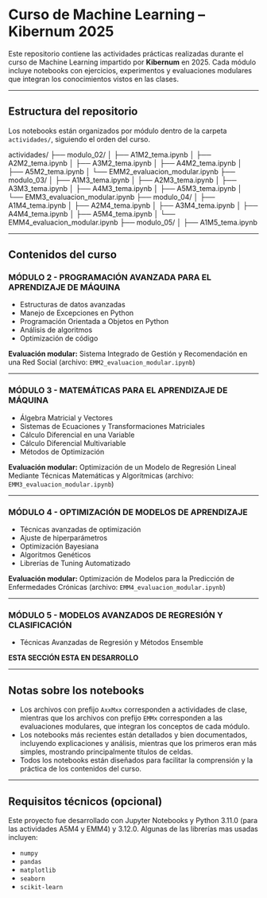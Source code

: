 # Curso de Machine Learning – Kibernum 2025

Este repositorio contiene las actividades prácticas realizadas durante el curso de Machine Learning impartido por **Kibernum** en 2025. Cada módulo incluye notebooks con ejercicios, experimentos y evaluaciones modulares que integran los conocimientos vistos en las clases.

---

## Estructura del repositorio

Los notebooks están organizados por módulo dentro de la carpeta `actividades/`, siguiendo el orden del curso.

actividades/
├── modulo_02/
│   ├── A1M2_tema.ipynb
│   ├── A2M2_tema.ipynb
│   ├── A3M2_tema.ipynb
│   ├── A4M2_tema.ipynb
│   ├── A5M2_tema.ipynb
│   └── EMM2_evaluacion_modular.ipynb
├── modulo_03/
│   ├── A1M3_tema.ipynb
│   ├── A2M3_tema.ipynb
│   ├── A3M3_tema.ipynb
│   ├── A4M3_tema.ipynb
│   ├── A5M3_tema.ipynb
│   └── EMM3_evaluacion_modular.ipynb
├── modulo_04/
│   ├── A1M4_tema.ipynb
│   ├── A2M4_tema.ipynb
│   ├── A3M4_tema.ipynb
│   ├── A4M4_tema.ipynb
│   ├── A5M4_tema.ipynb
│   └── EMM4_evaluacion_modular.ipynb
├── modulo_05/
│   ├── A1M5_tema.ipynb

---

## Contenidos del curso

### MÓDULO 2 - PROGRAMACIÓN AVANZADA PARA EL APRENDIZAJE DE MÁQUINA

- Estructuras de datos avanzadas  
- Manejo de Excepciones en Python  
- Programación Orientada a Objetos en Python  
- Análisis de algoritmos  
- Optimización de código  

**Evaluación modular:** Sistema Integrado de Gestión y Recomendación en una Red Social (archivo: `EMM2_evaluacion_modular.ipynb`)

---

### MÓDULO 3 - MATEMÁTICAS PARA EL APRENDIZAJE DE MÁQUINA

- Álgebra Matricial y Vectores  
- Sistemas de Ecuaciones y Transformaciones Matriciales  
- Cálculo Diferencial en una Variable  
- Cálculo Diferencial Multivariable  
- Métodos de Optimización  

**Evaluación modular:** Optimización de un Modelo de Regresión Lineal Mediante Técnicas Matemáticas y Algorítmicas (archivo: `EMM3_evaluacion_modular.ipynb`)

---

### MÓDULO 4 - OPTIMIZACIÓN DE MODELOS DE APRENDIZAJE

- Técnicas avanzadas de optimización  
- Ajuste de hiperparámetros  
- Optimización Bayesiana  
- Algoritmos Genéticos  
- Librerías de Tuning Automatizado  

**Evaluación modular:** Optimización de Modelos para la Predicción de Enfermedades Crónicas (archivo: `EMM4_evaluacion_modular.ipynb`)

---

### MÓDULO 5 - MODELOS AVANZADOS DE REGRESIÓN Y CLASIFICACIÓN

- Técnicas Avanzadas de Regresión y Métodos Ensemble  

**ESTA SECCIÓN ESTA EN DESARROLLO**

---

## Notas sobre los notebooks

- Los archivos con prefijo `AxxMxx` corresponden a actividades de clase, mientras que los archivos con prefijo `EMMx` corresponden a las evaluaciones modulares, que integran los conceptos de cada módulo.  
- Los notebooks más recientes están detallados y bien documentados, incluyendo explicaciones y análisis, mientras que los primeros eran más simples, mostrando principalmente títulos de celdas.  
- Todos los notebooks están diseñados para facilitar la comprensión y la práctica de los contenidos del curso.

---

## Requisitos técnicos (opcional)

Este proyecto fue desarrollado con Jupyter Notebooks y Python 3.11.0 (para las actividades A5M4 y EMM4) y 3.12.0. Algunas de las librerías mas usadas incluyen:

- `numpy`  
- `pandas`  
- `matplotlib`  
- `seaborn`  
- `scikit-learn`  